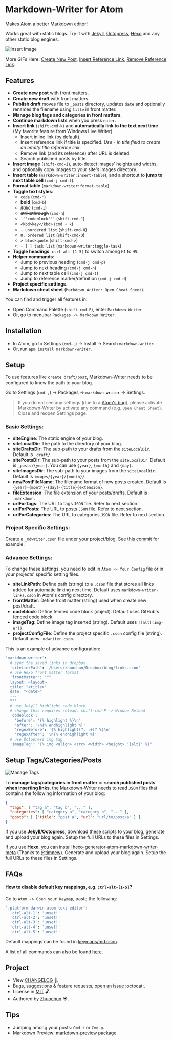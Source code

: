 # Markdown-Writer for Atom

Makes [Atom](https://atom.io/) a better Markdown editor!

Works great with static blogs. Try it with [Jekyll](http://jekyllrb.com/), [Octopress](http://octopress.org/), [Hexo](http://hexo.io/) and any other static blog engines.

![Insert Image](http://i.imgur.com/s9ekMns.gif)

More GIFs Here: [Create New Post](http://i.imgur.com/BwntxhB.gif), [Insert Reference Link](http://i.imgur.com/L67TqyF.gif), [Remove Reference Link](http://i.imgur.com/TglzeJV.gif).

## Features

- **Create new post** with front matters.
- **Create new draft** with front matters.
- **Publish draft** moves file to `_posts` directory, updates `date` and optionally renames the filename using `title` in front matter.
- **Manage blog tags and categories in front matters**.
- **Continue markdown lists** when you press `enter`.
- **Insert link** (`shift-cmd-k`) and **automatically link to the text next time** (My favorite feature from Windows Live Writer).
  - Insert inline link (by default).
  - Insert reference link if title is specified. _Use `-` in title field to create an empty title reference link._
  - Remove link (and its reference) after URL is deleted.
  - Search published posts by title.
- **Insert image** (`shift-cmd-i`), auto-detect images' heights and widths, and optionally copy images to your site's images directory.
- **Insert table** (`markdown-writer:insert-table`), and a shortcut to **jump to next table cell** (`cmd-j cmd-t`).
- **Format table** (`markdown-writer:format-table`).
- **Toggle text styles**:
  - `code` (`cmd-'`)
  - **bold** (`cmd-b`)
  - _italic_ (`cmd-i`)
  - ~~strikethrough~~ (`cmd-h`)
  - `'''codeblock'''` (`shift-cmd-"`)
  - `<kbd>key</kbd>` (`cmd + k`)
  - `- unordered list` (`shift-cmd-U`)
  - `0. ordered list` (`shift-cmd-O`)
  - `> blockquote` (`shift-cmd->`)
  - `- [ ] task list` (`markdown-writer:toggle-task`)
- **Toggle headings**: `ctrl-alt-[1-5]` to switch among `H1` to `H5`.
- **Helper commands**:
  - Jump to previous heading (`cmd-j cmd-p`)
  - Jump to next heading (`cmd-j cmd-n`)
  - Jump to next table cell (`cmd-j cmd-t`)
  - Jump to reference marker/definition (`cmd-j cmd-d`)
- **Project specific settings**.
- **Markdown cheat sheet** (`Markdown Writer: Open Cheat Sheet`).

You can find and trigger all features in:

- Open Command Palette (`shift-cmd-P`), enter `Markdown Writer`
- Or, go to menubar `Packages -> Markdown Writer`.

## Installation

- In Atom, go to Settings (`cmd-,`) -> Install -> Search `markdown-writer`.
- Or, run `apm install markdown-writer`.

## Setup

To use features like `create draft/post`, Markdown-Writer needs to be configured to know the path to your blog.

Go to Settings (`cmd-,`) -> Packages -> `markdown-writer` -> Settings.

> If you do not see any settings (due to a [Atom's bug][3ecd2daa]), please activate Markdown-Writer by activate any command (e.g. `Open Cheat Sheet`). Close and reopen Settings page.

### Basic Settings:

[3ecd2daa]: https://github.com/atom/settings-view/issues/356 "Viewing a package's settings should activate it"

- **siteEngine**: The static engine of your blog.
- **siteLocalDir**: The path to the directory of your blog.
- **siteDraftsDir**: The sub-path to your drafts from the `siteLocalDir`. Default is `_draft/`.
- **sitePostsDir**: The sub-path to your posts from the `siteLocalDir`. Default is `_posts/{year}`. You can use `{year}`, `{month}` and `{day}`.
- **siteImagesDir**: The sub-path to your images from the `siteLocalDir`. Default is `images/{year}/{month}/`.
- **newPostFileName**: The filename format of new posts created. Default is `{year}-{month}-{day}-{title}{extension}`.
- **fileExtension**: The file extension of your posts/drafts. Default is `.markdown`.
- **urlForTags**: The URL to tags `JSON` file. Refer to next section.
- **urlForPosts**: The URL to posts `JSON` file. Refer to next section.
- **urlForCategories**: The URL to categories `JSON` file. Refer to next section.

### Project Specific Settings:

Create a `_mdwriter.cson` file under your project/blog. See [this commit][02399ed7] for example.

[02399ed7]: https://github.com/zhuochun/zhuochun.github.io/commit/cb34e3c16d42c52b281c34920ad55bbca223ac23 "zhuochun.github.io"

### Advance Settings:

To change these settings, you need to edit in `Atom -> Your Config` file or in your projects' specific setting files.

- **siteLinkPath**: Define path (string) to a `.cson` file that stores all links added for automatic linking next time. Default uses `markdown-writer-links.cson` in Atom's config directory.
- **frontMatter**: Define front matter (string) used when create new post/draft.
- **codeblock**: Define fenced code block (object). Default uses GitHub's fenced code block.
- **imageTag**: Define image tag inserted (string). Default uses `![alt](img-url)`.
- **projectConfigFile**: Define the project specific `.cson` config file (string). Default uses `_mdwriter.cson`.

This is an example of advance configuration:

```coffee
'markdown-writer':
  # sync the saved links in dropbox
  'siteLinkPath': '/Users/zhuochun/Dropbox/blog/links.cson'
  # use Hexo front matter format
  'frontMatter': """
  layout: <layout>
  title: "<title>"
  date: "<date>"
  ---
  """
  # use Jekyll highlight code block
  # change this requires reload, shift-cmd-P -> Window Reload
  'codeblock':
    'before': '{% highlight %}\n'
    'after': '\n{% endhighlight %}'
    'regexBefore': '{% highlight(?: .+)? %}\n'
    'regexAfter': '\n{% endhighlight %}'
  # use Octopress img tag
  'imageTag': "{% img <align> <src> <width> <height> '{alt}' %}"
```

## Setup Tags/Categories/Posts

![Manage Tags](http://i.imgur.com/amt2m0Y.png)

To **manage tags/categories in front matter** or **search published posts when inserting links**, the Markdown-Writer needs to read `JSON` files that contains the following information of your blog:

```json
{
  "tags": [ "tag a", "tag b", "..." ],
  "categories": [ "category a", "category b", "..." ],
  "posts": [ {"title": "post a", "url": "url/to/post/a" } ]
}
```

If you use **Jekyll/Octopress**, download [these scripts](https://gist.github.com/zhuochun/fe127356bcf8c07ae1fb) to your blog, generate and upload your blog again. Setup the full URLs to these files in Settings.

If you use **Hexo**, you can install [hexo-generator-atom-markdown-writer-meta](https://github.com/timnew/hexo-generator-atom-markdown-writer-meta) (Thanks to [@timnew](https://github.com/timnew)). Generate and upload your blog again. Setup the full URLs to these files in Settings.

## FAQs

#### How to disable default key mappings, e.g. `ctrl-alt-[1-5]`?

Go to `Atom -> Open your Keymap`, paste the following:

```coffee
'.platform-darwin atom-text-editor':
  'ctrl-alt-1': 'unset!'
  'ctrl-alt-2': 'unset!'
  'ctrl-alt-3': 'unset!'
  'ctrl-alt-4': 'unset!'
  'ctrl-alt-5': 'unset!'
```

Default mappings can be found in [keymaps/md.cson](https://github.com/zhuochun/md-writer/blob/master/keymaps/keymap.cson).

A list of all commands can also be found [here](https://github.com/zhuochun/md-writer/blob/master/package.json).

## Project

- View [CHANGELOG][e45121fa] :notebook_with_decorative_cover:.
- Bugs, suggestions & feature requests, [open an issue][e6ad7ed1] :octocat:.
- License in [MIT][6a9a3773] :unlock:.
- Authored by [Zhuochun][41ae693b] :sunny:.

[e45121fa]: https://github.com/zhuochun/md-writer/blob/master/CHANGELOG.md
[e6ad7ed1]: https://github.com/zhuochun/md-writer/issues
[6a9a3773]: https://github.com/zhuochun/md-writer/blob/master/LICENSE.md
[41ae693b]: https://github.com/zhuochun

## Tips

- Jumping among your posts: `Cmd-t` or `Cmd-p`.
- Markdown Preview: [markdown-preview](https://atom.io/packages/markdown-preview) package.
